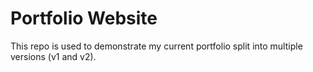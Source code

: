 # Portfolio Website

This repo is used to demonstrate my current portfolio split into multiple versions (v1 and v2).
